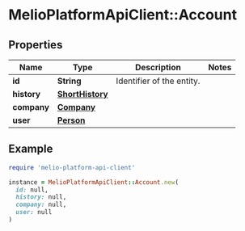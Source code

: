 # MelioPlatformApiClient::Account

## Properties

| Name | Type | Description | Notes |
| ---- | ---- | ----------- | ----- |
| **id** | **String** | Identifier of the entity. |  |
| **history** | [**ShortHistory**](ShortHistory.md) |  |  |
| **company** | [**Company**](Company.md) |  |  |
| **user** | [**Person**](Person.md) |  |  |

## Example

```ruby
require 'melio-platform-api-client'

instance = MelioPlatformApiClient::Account.new(
  id: null,
  history: null,
  company: null,
  user: null
)
```

